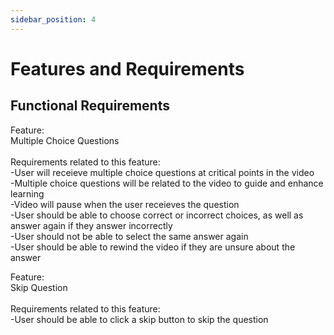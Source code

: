 ```yaml
---
sidebar_position: 4
---
```


# Features and Requirements
## Functional Requirements
Feature:\
 Multiple Choice Questions\
\
Requirements related to this feature:\
-User will receieve multiple choice questions at critical points in the video\
-Multiple choice questions will be related to the video to guide and enhance learning\
-Video will pause when the user receieves the question\
-User should be able to choose correct or incorrect choices, as well as answer again if they answer incorrectly\
-User should not be able to select the same answer again\
-User should be able to rewind the video if they are unsure about the answer

Feature:\
Skip Question\
\
Requirements related to this feature:\
-User should be able to click a skip button to skip the question 

